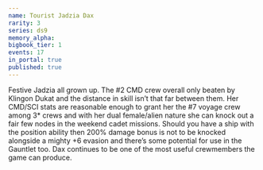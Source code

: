 ```yaml
---
name: Tourist Jadzia Dax
rarity: 3
series: ds9
memory_alpha:
bigbook_tier: 1
events: 17
in_portal: true
published: true
---
```


Festive Jadzia all grown up. The #2 CMD crew overall only beaten by Klingon Dukat and the distance in skill isn’t that far between them. Her CMD/SCI stats are reasonable enough to grant her the #7 voyage crew among 3* crews and with her dual female/alien nature she can knock out a fair few nodes in the weekend cadet missions. Should you have a ship with the position ability then 200% damage bonus is not to be knocked alongside a mighty +6 evasion and there’s some potential for use in the Gauntlet too. Dax continues to be one of the most useful crewmembers the game can produce.
